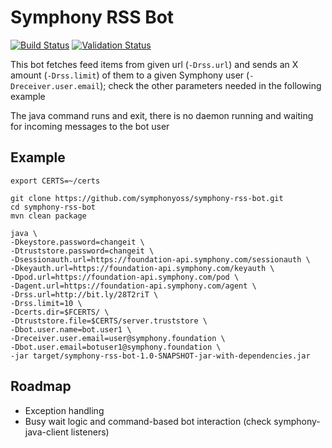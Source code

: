# Symphony RSS Bot

[![Build Status](https://travis-ci.org/symphonyoss/symphony-rss-bot.svg)](https://travis-ci.org/symphonyoss/symphony-rss-bot)
[![Validation Status](https://scan.coverity.com/projects/9269/badge.svg?flat=1)](https://scan.coverity.com/projects/symphonyoss-symphony-rss-bot)

This bot fetches feed items from given url (`-Drss.url`) and sends an X amount (`-Drss.limit`) of them to a given Symphony user (`-Dreceiver.user.email`); check the other parameters needed in the following example

The java command runs and exit, there is no daemon running and waiting for incoming messages to the bot user

## Example
```
export CERTS=~/certs

git clone https://github.com/symphonyoss/symphony-rss-bot.git
cd symphony-rss-bot
mvn clean package

java \
-Dkeystore.password=changeit \
-Dtruststore.password=changeit \
-Dsessionauth.url=https://foundation-api.symphony.com/sessionauth \
-Dkeyauth.url=https://foundation-api.symphony.com/keyauth \
-Dpod.url=https://foundation-api.symphony.com/pod \
-Dagent.url=https://foundation-api.symphony.com/agent \
-Drss.url=http://bit.ly/28T2riT \
-Drss.limit=10 \
-Dcerts.dir=$FCERTS/ \
-Dtruststore.file=$CERTS/server.truststore \
-Dbot.user.name=bot.user1 \
-Dreceiver.user.email=user@symphony.foundation \
-Dbot.user.email=botuser1@symphony.foundation \
-jar target/symphony-rss-bot-1.0-SNAPSHOT-jar-with-dependencies.jar
```

## Roadmap
- Exception handling
- Busy wait logic and command-based bot interaction (check symphony-java-client listeners)
